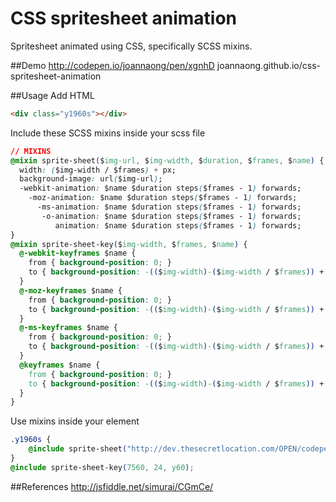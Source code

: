 # CSS spritesheet animation

Spritesheet animated using CSS, specifically SCSS mixins.

##Demo
http://codepen.io/joannaong/pen/xgnhD
joannaong.github.io/css-spritesheet-animation

##Usage
Add HTML
```html
<div class="y1960s"></div>
```

Include these SCSS mixins inside your scss file
```css
// MIXINS
@mixin sprite-sheet($img-url, $img-width, $duration, $frames, $name) {
  width: ($img-width / $frames) + px;
  background-image: url($img-url);
  -webkit-animation: $name $duration steps($frames - 1) forwards;
    -moz-animation: $name $duration steps($frames - 1) forwards;
      -ms-animation: $name $duration steps($frames - 1) forwards;
       -o-animation: $name $duration steps($frames - 1) forwards;
          animation: $name $duration steps($frames - 1) forwards;
}
@mixin sprite-sheet-key($img-width, $frames, $name) {
  @-webkit-keyframes $name {
    from { background-position: 0; }
    to { background-position: -(($img-width)-($img-width / $frames)) + px }
  }
  @-moz-keyframes $name {
    from { background-position: 0; }
    to { background-position: -(($img-width)-($img-width / $frames)) + px }
  }
  @-ms-keyframes $name {
    from { background-position: 0; }
    to { background-position: -(($img-width)-($img-width / $frames)) + px }
  }
  @keyframes $name {
    from { background-position: 0; }
    to { background-position: -(($img-width)-($img-width / $frames)) + px }
  } 
}
```
Use mixins inside your element
```css
.y1960s {
	@include sprite-sheet("http://dev.thesecretlocation.com/OPEN/codepen/60s.png", 7560, 1200ms, 24, y60);
}
@include sprite-sheet-key(7560, 24, y60);
```
##References
http://jsfiddle.net/simurai/CGmCe/
